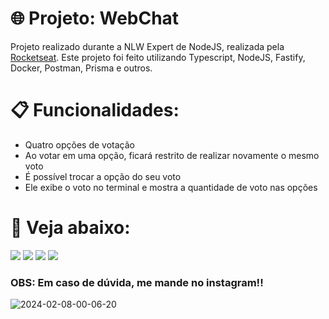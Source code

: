 # :globe_with_meridians: Projeto: WebChat
Projeto realizado durante a NLW Expert de NodeJS, realizada pela [Rocketseat](https://www.rocketseat.com.br/). Este projeto foi feito utilizando Typescript, NodeJS, Fastify, Docker, Postman, Prisma e outros.

# :clipboard: Funcionalidades:

+ Quatro opções de votação
+ Ao votar em uma opção, ficará restrito de realizar novamente o mesmo voto
+ É possível trocar a opção do seu voto
+ Ele exibe o voto no terminal e mostra a quantidade de voto nas opções



# :briefcase: Veja abaixo:
<a href="https://www.instagram.com/m.guiof01/" target="_blank"><img loading="lazy" src="https://img.shields.io/badge/-Instagram-%23E4405F?style=for-the-badge&logo=instagram&logoColor=white" target="_blank"></a>
<a href="https://www.linkedin.com/in/guilherme-onizio-b71814268/" target="_blank"><img loading="lazy" src="https://img.shields.io/badge/-LinkedIn-%230077B5?style=for-the-badge&logo=linkedin&logoColor=white" target="_blank"></a> <a href="https://www.tiktok.com/@devgferreira" target="_blank"><img loading="lazy" src="https://img.shields.io/badge/-tiktok-617?style=for-the-badge&logo=tiktok" target="_blank"></a> <a href="https://linkr.bio/DevFerreira" target="_blank"><img loading="lazy" src="https://img.shields.io/badge/-links-000?style=for-the-badge" target="_blank"></a>





### OBS: Em caso de dúvida, me mande no instagram!!



![2024-02-08-00-06-20](https://github.com/GuilhermeOnizio/Sistema-de-Enquete/assets/129892786/09f923c5-8acd-475d-9182-343127607fa8)

  

